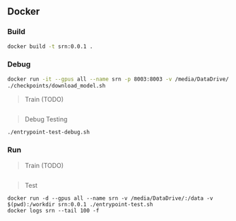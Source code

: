 ## Docker

### Build

```bash
docker build -t srn:0.0.1 .
```

### Debug

```bash
docker run -it --gpus all --name srn -p 8003:8003 -v /media/DataDrive/:/data -v $(pwd):/workdir srn:0.0.1 /bin/bash
./checkpoints/download_model.sh
```

> Train (TODO)

```bash
```

> Debug Testing

```bash
./entrypoint-test-debug.sh
```

### Run

> Train (TODO)

```bash
```

> Test

```
docker run -d --gpus all --name srn -v /media/DataDrive/:/data -v $(pwd):/workdir srn:0.0.1 ./entrypoint-test.sh
docker logs srn --tail 100 -f
```
